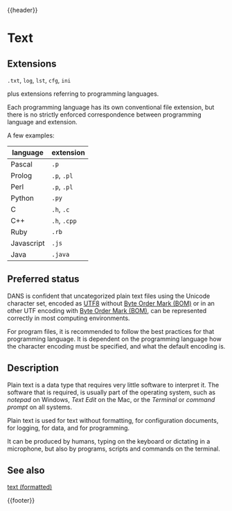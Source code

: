 {{header}}

# Text

## Extensions

`.txt`, `log`, `lst`, `cfg`, `ini`

plus extensions referring to programming languages.

Each programming language has its own conventional file extension, but there is
no strictly enforced correspondence between programming language and extension.

A few examples:

language | extension
--- | ---
Pascal | `.p`
Prolog | `.p`, `.pl`
Perl | `.p`, `.pl`
Python | `.py`
C | `.h`, `.c`
C++ | `.h`, `.cpp`
Ruby | `.rb`
Javascript | `.js`
Java | `.java`

## Preferred status

DANS is confident that uncategorized plain text files
using the Unicode character set,
encoded as
[UTF8]({{wikipedia}}/UTF-8)
without
[Byte Order Mark (BOM)]({{wikipedia}}/Byte_order_mark)
or in an other UTF encoding with
[Byte Order Mark (BOM)]({{wikipedia}}/Byte_order_mark),
can be represented correctly in most computing environments.

For program files, it is recommended to follow the best practices for
that programming language.
It is dependent on the programming language how the character encoding must be
specified, and what the default encoding is.

## Description

Plain text is a data type that requires very little software to interpret it.
The software that is required, is usually part of the operating system, such 
as *notepad* on Windows, *Text Edit* on the Mac, or the *Terminal* or *command
prompt* on all systems.

Plain text is used for text without formatting, for configuration documents,
for logging, for data, and for programming.

It can be produced by humans, typing on the keyboard or dictating in a
microphone, but also by programs, scripts and commands on the terminal.


## See also

[text (formatted)](../dataTypes/formattedText.md)

{{footer}}

